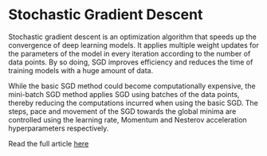 # Stochastic Gradient Descent
Stochastic gradient descent is an optimization algorithm that speeds up the convergence of deep learning models. It applies multiple weight updates for the parameters of the model in every iteration according to the number of data points. By so doing, SGD improves efficiency and reduces the time of training models with a huge amount of data.

While the basic SGD method could become computationally expensive, the mini-batch SGD method applies SGD using batches of the data points, thereby reducing the computations incurred when using the basic SGD. The steps, pace and movement of the SGD towards the global minima are controlled using the learning rate, Momentum and Nesterov acceleration hyperparameters respectively.

Read the full article [here](https://samuel-ozechi.medium.com/stochastic-gradient-descent-for-deep-learning-8d911b6b625a)

